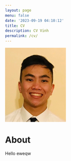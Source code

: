 ```yaml
---
layout: page
menu: false
date: '2023-09-19 04:10:12'
title: CV
description: CV Vinh
permalink: /cv/
---
```


<img class="img-rounded" src="/assets/img/uploads/profile.png" alt="Thiago Rossener" width="200">

# About

Hello eweqw